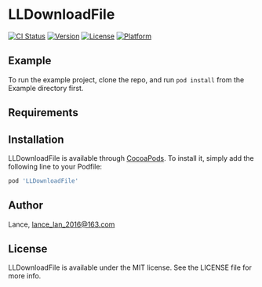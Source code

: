 # LLDownloadFile

[![CI Status](https://img.shields.io/travis/Lance/LLDownloadFile.svg?style=flat)](https://travis-ci.org/Lance/LLDownloadFile)
[![Version](https://img.shields.io/cocoapods/v/LLDownloadFile.svg?style=flat)](https://cocoapods.org/pods/LLDownloadFile)
[![License](https://img.shields.io/cocoapods/l/LLDownloadFile.svg?style=flat)](https://cocoapods.org/pods/LLDownloadFile)
[![Platform](https://img.shields.io/cocoapods/p/LLDownloadFile.svg?style=flat)](https://cocoapods.org/pods/LLDownloadFile)

## Example

To run the example project, clone the repo, and run `pod install` from the Example directory first.

## Requirements

## Installation

LLDownloadFile is available through [CocoaPods](https://cocoapods.org). To install
it, simply add the following line to your Podfile:

```ruby
pod 'LLDownloadFile'
```

## Author

Lance, lance_lan_2016@163.com

## License

LLDownloadFile is available under the MIT license. See the LICENSE file for more info.
